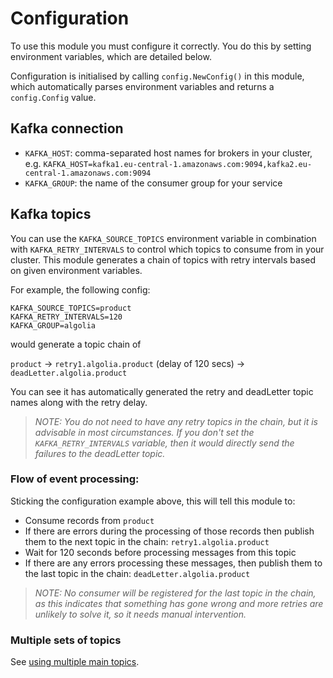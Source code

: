# Configuration

To use this module you must configure it correctly. You do this by setting environment variables, which are detailed below.

Configuration is initialised by calling `config.NewConfig()` in this module, which automatically parses environment variables and returns a `config.Config` value.

## Kafka connection

* `KAFKA_HOST`: comma-separated host names for brokers in your cluster, e.g. `KAFKA_HOST=kafka1.eu-central-1.amazonaws.com:9094,kafka2.eu-central-1.amazonaws.com:9094`
* `KAFKA_GROUP`: the name of the consumer group for your service

## Kafka topics

You can use the `KAFKA_SOURCE_TOPICS` environment variable in combination with `KAFKA_RETRY_INTERVALS` to control which topics to consume from in your cluster.
This module generates a chain of topics with retry intervals based on given environment variables.

For example, the following config:

```
KAFKA_SOURCE_TOPICS=product
KAFKA_RETRY_INTERVALS=120
KAFKA_GROUP=algolia
```

would generate a topic chain of

`product` -> `retry1.algolia.product` (delay of 120 secs) -> `deadLetter.algolia.product`

You can see it has automatically generated the retry and deadLetter topic names along with the retry delay.

>_NOTE: You do not need to have any retry topics in the chain, but it is advisable in most circumstances. If you don't set the `KAFKA_RETRY_INTERVALS` variable, then it would directly send the failures to the deadLetter topic._

### Flow of event processing:

Sticking the configuration example above, this will tell this module to:

* Consume records from `product`
* If there are errors during the processing of those records then publish them to the next topic in the chain: `retry1.algolia.product`
* Wait for 120 seconds before processing messages from this topic
* If there are any errors processing these messages, then publish them to the last topic in the chain: `deadLetter.algolia.product`

> _NOTE: No consumer will be registered for the last topic in the chain, as this indicates that something has gone wrong and more retries are unlikely to solve it, so it needs manual intervention._

### Multiple sets of topics

See [using multiple main topics](advanced/using-multiple-main-topics.md).

